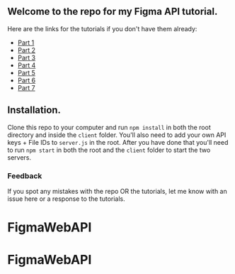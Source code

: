 ## Welcome to the repo for my Figma API tutorial.

Here are the links for the tutorials if you don't have them already:
- [Part 1 ](https://medium.com/@danhollick/a-designers-guide-to-the-figma-api-64f2785969d8)
- [Part 2 ](https://medium.com/@danhollick/a-designers-guide-to-the-figma-api-1c7be43afb18)
- [Part 3 ](https://medium.com/@danhollick/a-designers-guide-to-the-figma-api-bef34b572352)
- [Part 4 ](https://medium.com/@danhollick/a-designers-guide-to-the-figma-api-5e2fb1984882)
- [Part 5 ](https://medium.com/@danhollick/a-designers-guide-to-the-figma-api-3a23a3f93d2)
- [Part 6 ](https://medium.com/@danhollick/a-designers-guide-to-the-figma-api-326f51153fb7)
- [Part 7 ](https://medium.com/@danhollick/a-designers-guide-to-the-figma-api-4f277131ef13)

## Installation.
Clone this repo to your computer and run `npm install` in both the root directory and inside the `client` folder.
You'll also need to add your own API keys + File IDs to `server.js` in the root.
After you have done that you'll need to run `npm start` in both the root and the `client` folder to start the two servers.

### Feedback
If you spot any mistakes with the repo OR the tutorials, let me know with an issue here or a response to the tutorials.

# FigmaWebAPI
# FigmaWebAPI
